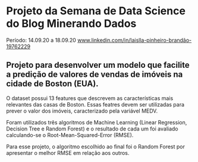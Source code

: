# Projeto da Semana de Data Science do Blog Minerando Dados
Período: 14.09.20 a 18.09.20
www.linkedin.com/in/laislla-pinheiro-brandão-19762229

## Projeto para desenvolver um modelo que facilite a predição de valores de vendas de imóveis na cidade de Boston (EUA).

O dataset possui 13 features que descrevem as características mais relevantes das casas de Boston. Essas featres devem ser utilizadas para prever o valor dos imóveis, caracterizado pela variável MEDV.

Foram utilizados três algoritmos de Machine Learning (Linear Regression, Decision Tree e Random Forest) e o resultado de cada um foi avaliado calculando-se o Root-Mean-Squared-Error (RMSE).

Para esse projeto, o algoritmo escolhido ao final foi o Random Forest por apresentar o melhor RMSE em relação aos outros.



